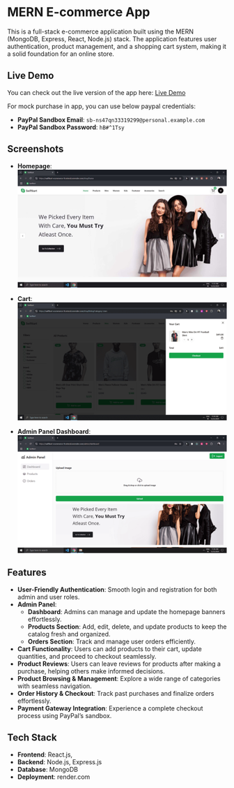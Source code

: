 # MERN E-commerce App

This is a full-stack e-commerce application built using the MERN (MongoDB, Express, React, Node.js) stack. The application features user authentication, product management, and a shopping cart system, making it a solid foundation for an online store.

## Live Demo

You can check out the live version of the app here: [Live Demo](https://swiftkart-ecommerce-frontend.onrender.com)

For mock purchase in app, you can use below paypal credentials:

- **PayPal Sandbox Email**: `sb-ns47qn33319299@personal.example.com`
- **PayPal Sandbox Password**: `hB#^1Tsy`

## Screenshots
- **Homepage**: 
![Homepage Screenshot](./client/public/home.jpg)

- **Cart**: 
![Cart Screenshot](./client/public/cart.png)

- **Admin Panel Dashboard**: 
![Admin Panel Screenshot](./client/public/admin-panel.png)



## Features
-  **User-Friendly Authentication**: Smooth login and registration for both admin and user roles.  
- **Admin Panel**:  
   - **Dashboard**: Admins can manage and update the homepage banners effortlessly.  
   - **Products Section**: Add, edit, delete, and update products to keep the catalog fresh and organized.  
   - **Orders Section**: Track and manage user orders efficiently.  
- **Cart Functionality**: Users can add products to their cart, update quantities, and proceed to checkout seamlessly.  
- **Product Reviews**: Users can leave reviews for products after making a purchase, helping others make informed decisions.  
- **Product Browsing & Management**: Explore a wide range of categories with seamless navigation.  
- **Order History & Checkout**: Track past purchases and finalize orders effortlessly.  
- **Payment Gateway Integration**: Experience a complete checkout process using PayPal’s sandbox. 

## Tech Stack

- **Frontend**: React.js,
- **Backend**: Node.js, Express.js
- **Database**: MongoDB
- **Deployment**: render.com
